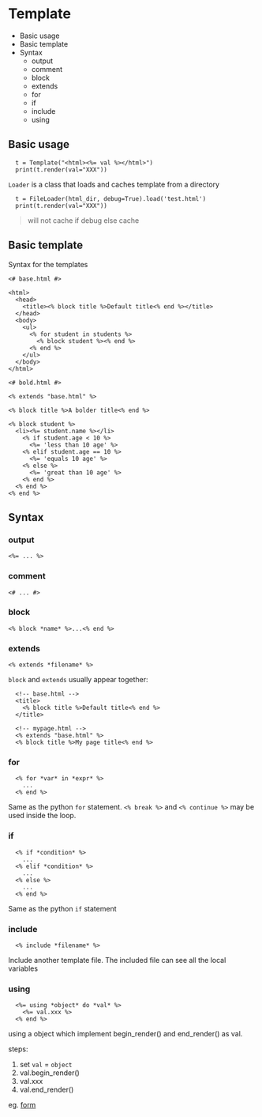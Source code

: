 # Template

- Basic usage
- Basic template
- Syntax
  - output
  - comment
  - block
  - extends
  - for
  - if
  - include
  - using

## Basic usage
```
  t = Template("<html><%= val %></html>")
  print(t.render(val="XXX"))
```

`Loader` is a class that loads and caches template from a directory

```
  t = FileLoader(html_dir, debug=True).load('test.html')
  print(t.render(val="XXX"))
```
> will not cache if debug else cache


## Basic template

Syntax for the templates

```
<# base.html #>

<html>
  <head>
    <title><% block title %>Default title<% end %></title>
  </head>
  <body>
    <ul>
      <% for student in students %>
        <% block student %><% end %>
      <% end %>
    </ul>
  </body>
</html>
```

```
<# bold.html #>

<% extends "base.html" %>

<% block title %>A bolder title<% end %>

<% block student %>
  <li><%= student.name %></li>
    <% if student.age < 10 %>
      <%= 'less than 10 age' %>
    <% elif student.age == 10 %>
      <%= 'equals 10 age' %>
    <% else %>
      <%= 'great than 10 age' %>
    <% end %>
  <% end %>
<% end %>
```

## Syntax

### output
`<%= ... %>`

### comment
`<# ... #>`

### block
`<% block *name* %>...<% end %>`

### extends
`<% extends *filename* %>`

`block` and `extends` usually appear together:

```
  <!-- base.html -->
  <title>
    <% block title %>Default title<% end %>
  </title>

  <!-- mypage.html -->
  <% extends "base.html" %>
  <% block title %>My page title<% end %>
```

### for
```
  <% for *var* in *expr* %>
    ...
  <% end %>
```
Same as the python `for` statement.  `<% break %>` and `<% continue %>` may be used inside the loop.

### if
```
  <% if *condition* %>
    ...
  <% elif *condition* %>
    ...
  <% else %>
    ...
  <% end %>
```
Same as the python `if` statement    

### include
```
  <% include *filename* %>
```
Include another template file.  The included file can see all the local variables


### using
```
  <%= using *object* do *val* %>
    <%= val.xxx %>
  <% end %>
```
using a object which implement begin_render() and end_render() as val.

steps:

1. set `val` = `object`
2. val.begin_render()
3. val.xxx
4. val.end_render()

eg. [form](./form_helper.md)
